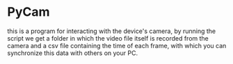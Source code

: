 # PyCam
this is a program for interacting with the device's camera, 
by running the script we get a folder in which the video file itself 
is recorded from the camera and a csv file containing the time of each 
frame, with which you can synchronize this data with others on your PC.
